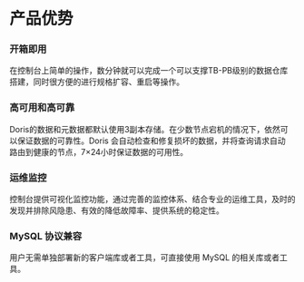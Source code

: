 # 产品优势

### 开箱即用

   在控制台上简单的操作，数分钟就可以完成一个可以支撑TB-PB级别的数据仓库搭建，同时很方便的进行规格扩容、重启等操作。

### 高可用和高可靠

  Doris的数据和元数据都默认使用3副本存储。在少数节点宕机的情况下，依然可以保证数据的可靠性。Doris 会自动检查和修复损坏的数据，并将查询请求自动  路由到健康的节点，7×24小时保证数据的可用性。

### 运维监控

   控制台提供可视化监控功能，通过完善的监控体系、结合专业的运维工具，及时的发现并排除风隐患、有效的降低故障率、提供系统的稳定性。

### MySQL 协议兼容

   用户无需单独部署新的客户端库或者工具，可直接使用 MySQL 的相关库或者工具。

